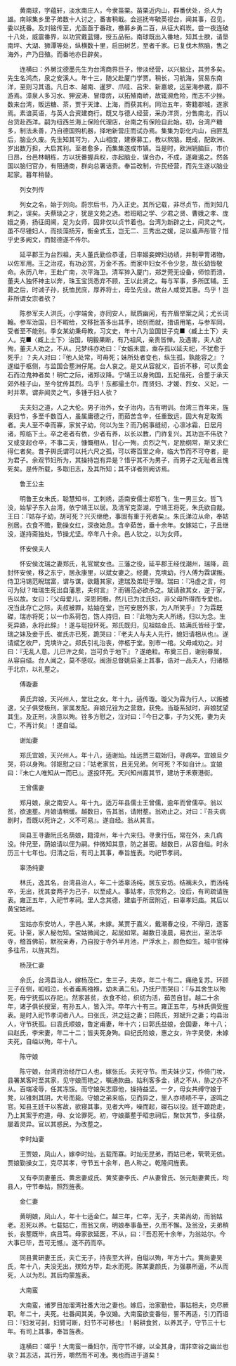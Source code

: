 <!-- { "loadSidebar": true } -->
　　黄南球，字蕴轩，淡水南庄人，今隶苗栗。苗栗近内山，群番伏处，杀人为雄。南球集乡里子弟数十人讨之，番害稍戢。会巡抚岑毓英视台，闻其事，召见，委以抚番。及刘铭传至，尤亟亟于番政，檄募乡勇二百，从征大嵙崁。尝一夜连破十八处，威震番界，以功赏戴蓝翎，授五品衔。南球既出入番地，知其士腴，请垦南坪、大湖、狮潭等处，纵横数十里，启田树艺，至者千家。已复伐木熬脑，售之海外，产乃日殖。而番地亦日辟矣。

　　连横曰：外舅沈德墨先生为台湾商界巨子，惨淡经营，以兴脑业，其劳多矣。先生名鸿杰，泉之安溪人。年十三，随父赴厦门学贾。稍长，习航海，贸易东南洋，至则习其语。凡日本、越南、暹罗、爪哇、吕宋、新嘉坡，远至海参崴，靡不游焉。漳泉人多习水、狎波涛、冒瘴疠，以拓殖南峤，故辄濒危险，而志不少挫。数来台湾，贩运糖、茶，贾于天津、上海，而获其利。同治五年，寄籍郡城，遂家焉。素谙英语，与英人合资建商行。既又与德人经营，采办洋货，分售南北，而以台货赴西洋。嗣为纽西兰海上保险代理店，台南之有保险自此始。初，台湾产糖多，制法未善，乃自德国购机器，择地新营庄而试办焉。集集为彰化内山，自匪乱后，脑业久废。先生知其可为，入山相度，建寮募工，教以熬脑。既成，配欧洲、岁出数万担，大启其利。至者愈多，而集集遂成市镇。当是时，欧洲销脑巨，市价日昂，台邑林朝栋，方以抚番握兵权，亦起脑业，谋合办，不成，遂雍遏之。然各国以脑归官办，有阻通商，群向总署诘责。奉旨改制，许民经营，而先生遂以脑业起家。暮年稍替。

　　列女列传

　　列女之名，始于刘向。蔚宗后书，乃入正史。其所记载，非尽贞节，而刘知几刺之，误矣。夫蔡琰之才，犹是文苑之选。若班昭之学、少君之贤、曹娥之孝、庞娥之勇，扬征闺阃，足为女师，固非仅以贞节着也。台湾为新辟之土，间灵之气，虽不尽锺妇人，而掞藻扬芳，衡金式玉，岂无二、三秀出之媛，足以蜚声彤管？惜乎史多阙文，而懿德遂不传尔。

　　延平郡王为台烈祖，夫人董氏勤俭恭谨，日率姬妾婢妇纺绩，并制甲冑诸物，以佐军用。王之治戎，有功必赏，万金不吝。而家中妇女不令少怠，故长幼皆敬命。永历八年，王赴广南，次平海卫。清军猝入厦门，郑芝莞无设备，师惊而溃，董夫人独怀神主以奔，珠玉宝货悉弃不顾，王以此贤之。每与军事，多所匡辅。王薨之后，时诫子孙，抚恤民庶，厚养将士，毋坠先业。故台人咸受其惠。鸟乎！岂非所谓女宗者欤？

　　陈参军夫人洪氏，小字端舍，亦同安人，赋质幽闲，有齐眉举案之风；尤长词翰。参军治国，日不暇给，文移批答多出其手，顷刻而就，措语用笔，与参军同，受者至不能别。季女某幼秉母教，习文史，年十八为监国世子克■〈臧上土下〉夫人。克■〈臧上土下〉治国，明毅果断，有乃祖风，亲贵皆惮。及遇害，夫人欲殉，董夫人劝之，不从。兄梦纬亦劝曰：『女娠未震，盍存孤以延夫祀，不犹愈于死乎』？夫人对曰：『他人处常，可毋死；妹所处者变也，纵生孤，孰能容之』？遂缢于柩侧，与监国合塟洲仔尾。台人哀之。是又从容就义，百折不移，可以贯金石而泣鬼神者矣！明亡之际，诸郑议降。宁靖王以身殉国，五妃偕死，合塟于承天郊外桂子山，至今犹传其烈。鸟乎！东都撮土尔，而贤妇、才媛、烈女、义妃，一时并萃。谓非闻灵之气，多锺于妇人欤？

　　夫夫妇之道，人之大伦。男子治外，女子治内，古有明训。台湾三百年来，旌表妇节，多至千数百人，虽属庸德之行，而茹苦含辛，任重致远，固大有足取焉者。夫人至不幸而寡，家贫子幼，何以为生？而乃躬事缝纫，心凛冰霜，日居月诸，照临下土。卒之老者有依，少者有养，以长以教，门祚复兴。其功岂不伟欤？又或变起仓卒，不事二夫，慷慨相从，甘心一殉，贞烈之气，足励纲常，斯又求仁得仁者矣。昔子舆氏谓可以托六尺之孤，可以寄百里之命，临大节而不可夺者，是为君子。余观节妇所为，其操持岂有异是？惜乎其不为男子，而男子之无耻者且愧死矣。是传所载，多取旧志，及其所知；其不详者则阙访焉。

　　鲁王公主

　　明鲁王女朱氏，聪慧知书，工刺绣，适南安儒士郑哲飞，生一男三女。哲飞没，始挈子东入台湾，依宁靖王以居。及清军克澎湖，宁靖王将死，朱氏欲自裁。王曰：『姑存子幼，胡可死？兴灭继绝，事固有重于死者矣』。朱氏涕泣从命，奉姑别居。衣食不赡，勤操女红，深夜始息。含辛茹苦，垂十余年。女嫁姑亡，子且继没，遂持斋独处，节操尤坚。卒年八十余。邑人钦之，以为女师。

　　怀安侯夫人

　　怀安侯沈瑞之妻郑氏，礼官斌女也。三藩之役，延平郡王经伐潮州，瑞降，疏封怀安侯，移之东宁，居永康里，以斌女妻之。经薨，克塽幼，行人傅为霖谋叛。侍卫冯锡范睨瑞富，谓与谋，欲籍其家，逮瑞及弟珽于理。瑞曰：『冯虚之言，何可为狱？唯瑞生死出自藩恩，夫何言』？而锡范必欲杀之。斌请赦其女，逆于家，告以故。女曰：『父母爱儿，深恩罔极。然儿已为沈氏妇，非父母所得而专爱也。况当此存亡之际，夫叔被罪，姑妯在堂，岂可安居外家，为人所笑乎』？为霖既磔，瑞亦将死；以一巾系荷包，饬人持归，曰：『此物为夫人所绣，归以为念。生死异路，永将此辞』！遂与珽投环死。郑氏既归，见祖姑金氏、姑满氏皆经于堂，瑞之妹及妾于氏、崔氏亦已死，跪哭曰：『老夫人与夫人先行，媳妇请相从也』。遂请斌乞收尸，克塽许之。郑氏引礼治丧，停柩于堂。别市一棺。父母咸劝之。对曰：『无乱人意。儿已许之矣，岂可负于地下』？遂绝粒。布奠三日，谢别眷属，从容自缢。台人闻之，莫不感叹。闽浙总督姚启圣上其事，诰对一品夫人，归诸柩于北京，以礼塟之。

　　傅璇妻

　　黄氏弃娘，天兴州人，堂壮之女。年十九，适传璇。璇父为霖为行人，以叛被逮，父子俱受极刑，家属发配。弃娘兄铨为之营救，获免。当璇系狱时，弃娘犹望其生。及正刑，决意以殉。铨多方慰之，泣对曰：『今日之事，子为父死，妻为夫亡，不再计矣』！遂自缢。

　　谢灿妻

　　郑氏宜娘，天兴州人。年十八，适谢灿。灿远贾三载始归，寻病卒。宜娘旦夕哭，将以身殉。邻妪慰之曰：『姑老家贫，且无兄弟。何可死？不如自计』。宜娘曰：『未亡人唯知从一而已』。遂投环死。天兴知州嘉其节，建坊于禾寮港街。

　　王曾儒妻

　　郑月娘，泉之南安人。年十九，适万年县儒士王曾儒，逾年而曾儒卒。翁以贫，欲速塟。月娘请稍缓。越数日，告其翁，请附塟。翁劝止之。对曰：『吾夫病剧时，吾既以死许之，义不可易』。遂自经。翁从其言。

　　同县王寻妻阮氏名荫娘，籍漳州，年十六来归。寻隶行伍，常在外，未几病没。仲兄至，荫娘请以侄为嗣。仲微知其意，防之甚密。越数日，从容自缢。时永历三十七年也。归清之后，有司上其事，奉旨旌表。均祀节孝祠。

　　辜汤纯妻

　　林氏，逸其名，台湾县治人，年二十适辜汤纯，居东安坊。结褵未久，而汤纯卒，无出，抚其妾两子为己子，以至成人。事姑孝，宗党称之。没后，有司疏请旌表。雍正五年，入祀节孝祠。里人念其德，建庙于所居附近，曰辜孝妇庙。其后以黄宝姑祔。

　　宝姑亦东安坊人，字邑人某，未嫁。某贾于嘉义，戴潮春之役，不得归，遂客死。讣至，家人秘勿知。宝姑微闻之，起居如常。越数日凌晨，易衣出，至法华寺，稽首佛前，默祝亲寿，乃自投于寺外半月池，尸浮水上，颜色如生。城中官绅多往吊，以旌其烈。

　　杨茂仁妻

　　余氏，台湾县治人，嫁杨茂仁，生三子，夫卒，年二十有二。痛绝复苏。环顾三子在侧，呱呱泣，长者甫离襁褓，幼未满二旬。乃抚尸而哭曰：『与其舍生以殉死，毋宁抚孤以存祀』。然家甚贫，衣食不给，织纫为活，茹苦自甘。越二十余年，诸子俱长授室，有孙五人，皆入泮。卒年六十有三。雍正五年，与林氏俱受旌表。是时入祀节孝词者八人。曰张氏，洪之廷之妻；曰陈氏，郑斌升之妻；均县治人，守节抚孤。曰袁氏顺娘，鲁定甫妻，年十六；曰郭氏益娘，会国妻，年十八；曰赵氏，李宋妻，年二十二；皆夫死身殉。曰纪氏险娘，惠之女，许字吴使，未嫁夫死，自缢以殉，年十八。

　　陈守娘

　　陈守娘，台湾府治经厅口人也，嫁张氏。夫死守节。而夫妹少艾，作倚门妆，县署某客时至其家，见守娘而艳之，嘱通款曲。姑利客多金，诱之不从，胁之亦不从。百端凌辱，任其冻馁。而守娘矢志靡他，操持益坚。一夕，母女共缚守娘于凳，以锥刺其阴，大号而毙。守娘之弟来临，见而异之，里人亦啧啧不平，遂鸣之官。知县王廷干以客故，欲寝其事。见者大哗，噪而起，磔石以投。廷干踉跄走，乃上其案于府道，母、女论罪死。初，守娘藁塟于昭忠祠后，聚钦其节，多往祭，屡着灵异。官以其惑民，为改塟之。

　　李时灿妻

　　王贾娘，凤山人，嫁李时灿，五载而寡。时灿无昆弟，而姑已老，茕茕无依。贾娘勤操女工，克尽其孝，守节五十余年，邑人称之。乾隆间旌表。

　　又有李凤妻董氏、黄忠妻成氏、黄奖妻李氏、卢从妻曾氏、张元魁妻黄氏，均县人，守节奉姑，照烈旌表。

　　金仁妻

　　黄明娘，凤山人，年十七适金仁。越三年，仁卒，无子，夫弟尚幼，而翁姑老。忍死以养。七载姑亡，而翁又病，明娘奉事备至，久而不懈。及翁没，夫弟稍长，丧塟既毕，病且笃。母家欲延医，不从，曰：『吾忍死十余年，为翁姑尔。今大事已毕，吾可无憾』。遂不药而卒。

　　同县黄研妻王氏，夫亡无子，持丧至大祥，自缢以殉，年方十六。黄尚妻吴氏，年十八，夫没无出，殡殓方毕，赴水而死。陈某妻颜氏，为强暴所逼，不从而死，人以为烈。其后均蒙旌表。

　　大南蛮

　　大南蛮，诸罗目加溜湾社番大治之妻也。嫁后，治家勤俭，事姑相夫，克尽厥职。年二十，夫死。社番闻其美，争议婚。大南蛮欲变番俗，誓不再适，引刀而语曰：『妇发可刲，妇臂可断，妇节不可移也』！躬耕食贫，以养其子，守节三十七年。有司上其事，奉旨旌表。

　　连横曰：嗟乎！大南蛮一番妇尔，而守节不嫁，以全其身，谓非空谷之幽兰也欤？其志洁，其行芳，嚼然而不可凂。夷也而进于道矣！

